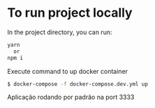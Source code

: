 # To run project locally

In the project directory, you can run:
```bash
yarn
  or
npm i
```

Execute command to up docker container
```bash
$ docker-compose -f docker-compose.dev.yml up
```

Aplicação rodando por padrão na port 3333